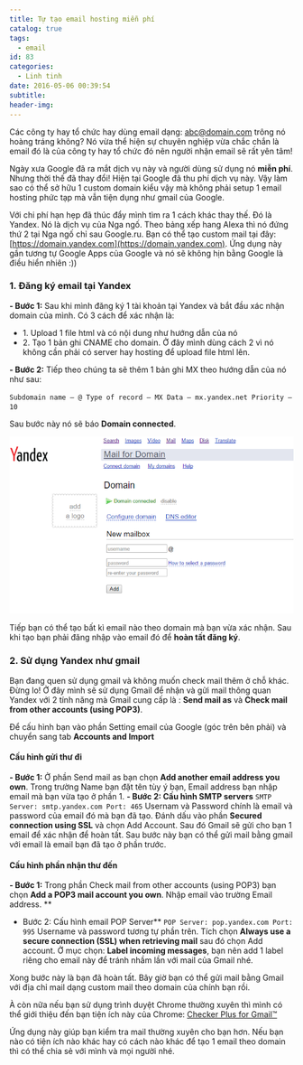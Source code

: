 ```yaml
---
title: Tự tạo email hosting miễn phí
catalog: true
tags:
  - email
id: 83
categories:
  - Linh tinh
date: 2016-05-06 00:39:54
subtitle:
header-img:
---
```


Các công ty hay tổ chức hay dùng email dạng: abc@domain.com trông nó hoàng tráng không? Nó vừa thể hiện sự chuyên nghiệp vừa chắc chắn là email đó là của công ty hay tổ chức đó nên người nhận email sẽ rất yên tâm!

Ngày xưa Google đã ra mắt dịch vụ này và người dùng sử dụng nó **miễn phí**. Nhưng thời thế đã thay đổi! Hiện tại Google đã thu phí dịch vụ này. Vậy làm sao có thể sở hữu 1 custom domain kiểu vậy mà không phải setup 1 email hosting phức tạp mà vẫn tiện dụng như gmail của Google.<!--more-->

Với chi phí hạn hẹp đã thúc đẩy mình tìm ra 1 cách khác thay thế. Đó là Yandex. Nó là dịch vụ của Nga ngố. Theo bảng xếp hang Alexa thì nó đứng thứ 2 tại Nga ngố chỉ sau Google.ru.
Bạn có thể tạo custom mail tại đây: [https://domain.yandex.com](https://domain.yandex.com). Ứng dụng này gần tương tự Google Apps của Google và nó sẽ không hịn bằng Google là điều hiển nhiên :))

### 1\. Đăng ký email tại Yandex

**- Bước 1:**
Sau khi mình đăng ký 1 tài khoản tại Yandex và bắt đầu xác nhận domain của mình. Có 3 cách để xác nhận là:

*   1\. Upload 1 file html và có nội dung như hướng dẫn của nó
*   2\. Tạo 1 bản ghi CNAME cho domain.
Ở đây mình dùng cách 2 vì nó không cần phải có server hay hosting để upload file html lên.

**- Bước 2:**
Tiếp theo chúng ta sẽ thêm 1 bản ghi MX theo hướng dẫn của nó như sau:

`
Subdomain name — @
Type of record — MX
Data — mx.yandex.net
Priority — 10
`

Sau bước này nó sẽ báo **Domain connected**.

![Domain connected](../media/connected_domain.png)

Tiếp bạn có thể tạo bất kì email nào theo domain mà bạn vừa xác nhận. Sau khi tạo bạn phải đăng nhập vào email đó để **hoàn tất đăng ký**.

### 2\. Sử dụng Yandex như gmail

Bạn đang quen sử dụng gmail và không muốn check mail thêm ở chỗ khác. Đừng lo!
Ở đây mình sẽ sử dụng Gmail để nhận và gửi mail thông quan Yandex với 2 tính năng mà Gmail cung cấp là : **Send mail as** và **Check mail from other accounts (using POP3)**.

Để cấu hình bạn vào phần Setting email của Google (góc trên bên phải) và chuyển sang tab **Accounts and Import**

#### Cấu hình gửi thư đi

**- Bước 1:**
Ở phần Send mail as bạn chọn **Add another email address you own**.
Trong trường Name bạn đặt tên tùy ý bạn, Email address bạn nhập email mà bạn vừa tạo ở phần 1.
**- Bước 2: Cấu hình SMTP servers**
`
SMTP Server: smtp.yandex.com
Port: 465
`
Usernam và Password chính là email và password của email đó mà bạn đã tạo. Đánh dấu vào phần **Secured connection using SSL** và chọn Add Account.
Sau đó Gmail sẽ gửi cho bạn 1 email để xác nhận để hoàn tất. Sau bước này bạn có thể gửi mail bằng gmail với email là email bạn đã tạo ở phần trước.

#### Cấu hình phần nhận thư đến

**- Bước 1:**
Trong phần Check mail from other accounts (using POP3) bạn chọn **Add a POP3 mail account you own**. Nhập email vào trường Email address.
**
- Bước 2: Cấu hình email POP Server**
`
POP Server: pop.yandex.com
Port: 995
`
Username và password tương tự phần trên. Tích chọn **Always use a secure connection (SSL) when retrieving mail** sau đó chọn Add account.
Ở mục chọn: **Label incoming messages**, bạn nên add 1 label riêng cho email này để tránh nhầm lần với mail của Gmail nhé.

Xong bước này là bạn đã hoàn tất. Bây giờ bạn có thể gửi mail bằng Gmail với địa chỉ mail dạng custom mail theo domain của chính bạn rồi.

À còn nữa nếu bạn sử dụng trình duyệt Chrome thường xuyên thì mình có thể giới thiệu đến bạn tiện ích này của Chrome:
[Checker Plus for Gmail™](https://chrome.google.com/webstore/detail/checker-plus-for-gmail/oeopbcgkkoapgobdbedcemjljbihmemj)

Ứng dụng này giúp bạn kiểm tra mail thường xuyên cho bạn hơn. Nếu bạn nào có tiện ích nào khác hay có cách nào khác để tạo 1 email theo domain thì có thể chia sẻ với mình và mọi người nhé.